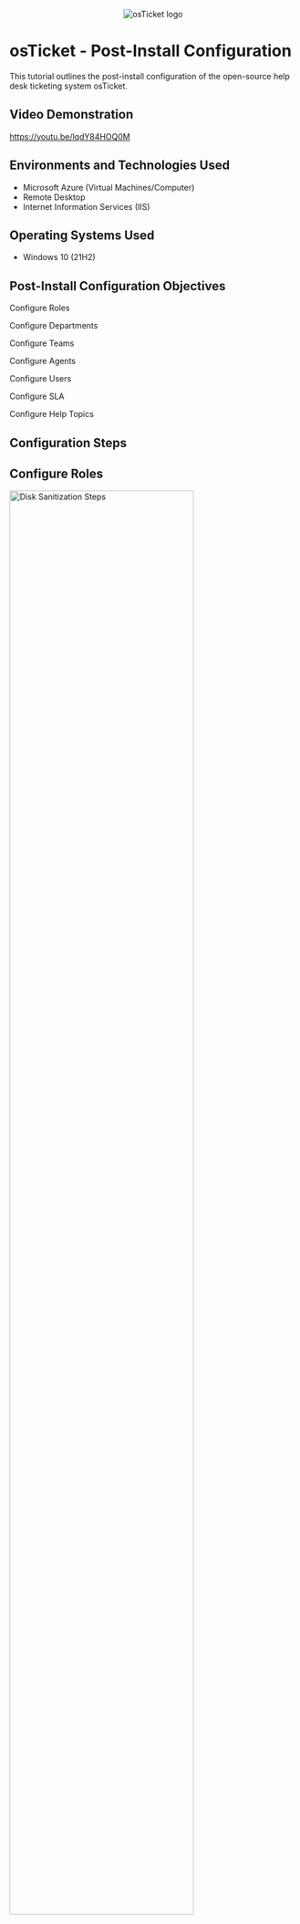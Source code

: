 <p align="center">
<img src="https://i.imgur.com/Clzj7Xs.png" alt="osTicket logo"/>
</p>

<h1>osTicket - Post-Install Configuration</h1>
This tutorial outlines the post-install configuration of the open-source help desk ticketing system osTicket.<br />


<h2>Video Demonstration</h2>

https://youtu.be/lqdY84HOQ0M

<h2>Environments and Technologies Used</h2>

- Microsoft Azure (Virtual Machines/Computer)
- Remote Desktop
- Internet Information Services (IIS)

<h2>Operating Systems Used </h2>

- Windows 10</b> (21H2)

<h2>Post-Install Configuration Objectives</h2>

Configure Roles

Configure Departments

Configure Teams

Configure Agents

Configure Users

Configure SLA

Configure Help Topics

<h2>Configuration Steps</h2>

<h2>Configure Roles</h2>

<p>
<img src="https://i.imgur.com/4RfrZv7.png" height="80%" width="80%" alt="Disk Sanitization Steps"/>
</p>
<p>
I configured roles, define specific permissions and access levels for different users or system components. This ensures that each role has the appropriate privileges to perform assigned tasks while maintaining security and operational control. See the steps in the video demonstration link above.
</p>
<br />

<h2>Configure Departments</h2>

<p>
<img src="https://i.imgur.com/LvGYERz.png" height="80%" width="80%" alt="Disk Sanitization Steps"/>
</p>
<p>
I configured departments, and set up organizational units within the system, assigning specific responsibilities, workflows, and access controls to ensure that tickets or tasks are routed to the appropriate teams for efficient handling and management. See the steps in the video demonstration link above.
</p>
<br />

<h2>Configure Teams</h2>

<p>
<img src="https://i.imgur.com/tn47OzK.png" height="80%" width="80%" alt="Disk Sanitization Steps"/>
</p>
<p>
I configured teams and group users across different departments based on expertise or responsibilities, allowing for better collaboration, ticket assignment, and workload distribution within the system. See the steps in the video demonstration link above.
</p>
<br />

<h2>Configure Agents</h2>

<p>
<img src="https://i.imgur.com/aO7l6lp.png" height="80%" width="80%" alt="Disk Sanitization Steps"/>
</p>
<p>
I configured agents and created individual user accounts for support staff, assigning them specific roles, permissions, and department access within the system. This ensures that agents can manage tickets, communicate with users, resolve issues, and perform administrative tasks based on their designated responsibilities. Proper agent configuration helps streamline workflow, enforce security policies, and ensure efficient ticket handling within the support system. See the steps in the video demonstration link above.
</p>
<br />

<h2>Configure Users</h2>

<p>
<img src="https://i.imgur.com/n9uBJEJ.png" height="80%" width="80%" alt="Disk Sanitization Steps"/>
</p>
<p>
I configured users, created and manage customer accounts within the system, allowing them to submit tickets, track requests, and communicate with support agents while defining access levels and permissions to ensure efficient service management. See the steps in the video demonstration link above.
</p>
<br />

<h2>Configure SLA</h2>

<p>
<img src="https://i.imgur.com/gZZYgnU.png" height="80%" width="80%" alt="Disk Sanitization Steps"/>
</p>
<p>
I configured SLA (Service Level Agreement), defined response and resolution time policies for support tickets, ensuring timely service delivery, prioritization, and compliance with customer expectations. See the steps in the video demonstration link above.
</p>
<br />

<h2>Configure Help Topics</h2>

<p>
<img src="https://i.imgur.com/8OTtWuo.png" height="80%" width="80%" alt="Disk Sanitization Steps"/>
</p>
<p>
I configured help topics and created predefined categories for support requests, allowing users to select the most relevant topic when submitting a ticket. This helps streamline ticket routing, assign requests to the appropriate departments or agents, and improve overall support efficiency. See the steps in the video demonstration link above.
</p>
<br />
